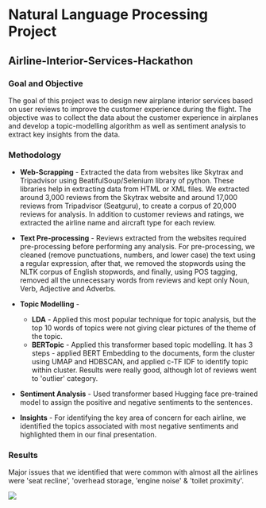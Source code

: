 # Natural Language Processing Project

## Airline-Interior-Services-Hackathon

### Goal and Objective 
The goal of this project was to design new airplane interior services based on user reviews to improve the customer experience during the flight. 
The objective was to collect the data about the customer experience in airplanes and develop a topic-modelling algorithm as well as sentiment analysis 
to extract key insights from the data.

### Methodology
- **Web-Scrapping** - Extracted the data from websites like Skytrax and Tripadvisor using BeatifulSoup/Selenium library of python. 
These libraries help in extracting data from HTML or XML files. We extracted around 3,000 reviews from the Skytrax website and around 17,000 reviews from 
Tripadvisor (Seatguru), to create a corpus of 20,000 reviews for analysis. In addition to customer reviews and ratings, we extracted the airline name 
and aircraft type for each review.

- **Text Pre-processing** - Reviews extracted from the websites required pre-processing before performing any analysis. For pre-processing, 
we cleaned (remove punctuations, numbers, and lower case) the text using a regular expression, after that, we removed the stopwords using the NLTK corpus of 
English stopwords, and finally, using POS tagging, removed all the unnecessary words from reviews and kept only Noun, Verb, Adjective and Adverbs.

- **Topic Modelling** - 
  - **LDA** - Applied this most popular technique for topic analysis, but the top 10 words of topics were not giving clear pictures of the theme of the topic.
  - **BERTopic** - Applied this transformer based topic modelling. It has 3 steps - applied BERT Embedding to the documents, form the cluster using UMAP and 
  HDBSCAN, and applied c-TF IDF to identify topic within cluster. Results were really good, although lot of reviews went to 'outlier' category.
  
- **Sentiment Analysis** - Used transformer based Hugging face pre-trained model to assign the positive and negative sentiments to the sentences.

- **Insights** - For identifying the key area of concern for each airline, we identified the topics associated with most negative sentiments and 
highlighted them in our final presentation.

### Results
Major issues that we identified that were common with almost all the airlines were 'seat recline', 'overhead storage, 'engine noise' & 'toilet proximity'.

<img src="https://github.com/AbhinavSingh6295/Airline-Interior-Services-Hackathon/blob/main/Improvement%20Areas.PNG" />



